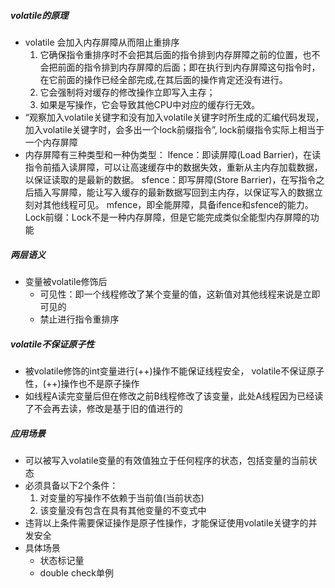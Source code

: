 ##### volatile的原理
- volatile 会加入内存屏障从而阻止重排序
    1. 它确保指令重排序时不会把其后面的指令排到内存屏障之前的位置，也不会把前面的指令排到内存屏障的后面；即在执行到内存屏障这句指令时，在它前面的操作已经全部完成,在其后面的操作肯定还没有进行。
    2. 它会强制将对缓存的修改操作立即写入主存；
    3. 如果是写操作，它会导致其他CPU中对应的缓存行无效。
- “观察加入volatile关键字和没有加入volatile关键字时所生成的汇编代码发现，加入volatile关键字时，会多出一个lock前缀指令”, lock前缀指令实际上相当于一个内存屏障    
- 内存屏障有三种类型和一种伪类型：
lfence：即读屏障(Load Barrier)，在读指令前插入读屏障，可以让高速缓存中的数据失效，重新从主内存加载数据，以保证读取的是最新的数据。
sfence：即写屏障(Store Barrier)，在写指令之后插入写屏障，能让写入缓存的最新数据写回到主内存，以保证写入的数据立刻对其他线程可见。
mfence，即全能屏障，具备ifence和sfence的能力。
Lock前缀：Lock不是一种内存屏障，但是它能完成类似全能型内存屏障的功能
##### 两层语义
- 变量被volatile修饰后
    - 可见性：即一个线程修改了某个变量的值，这新值对其他线程来说是立即可见的
    - 禁止进行指令重排序
##### volatile不保证原子性
- 被volatile修饰的int变量进行(++)操作不能保证线程安全， volatile不保证原子性，(++)操作也不是原子操作
- 如线程A读完变量后但在修改之前B线程修改了该变量，此处A线程因为已经读了不会再去读，修改是基于旧的值进行的

##### 应用场景
- 可以被写入volatile变量的有效值独立于任何程序的状态，包括变量的当前状态
- 必须具备以下2个条件：
    1. 对变量的写操作不依赖于当前值(当前状态)
    2. 该变量没有包含在具有其他变量的不变式中
- 违背以上条件需要保证操作是原子性操作，才能保证使用volatile关键字的并发安全
- 具体场景 
    - 状态标记量
    - double check单例